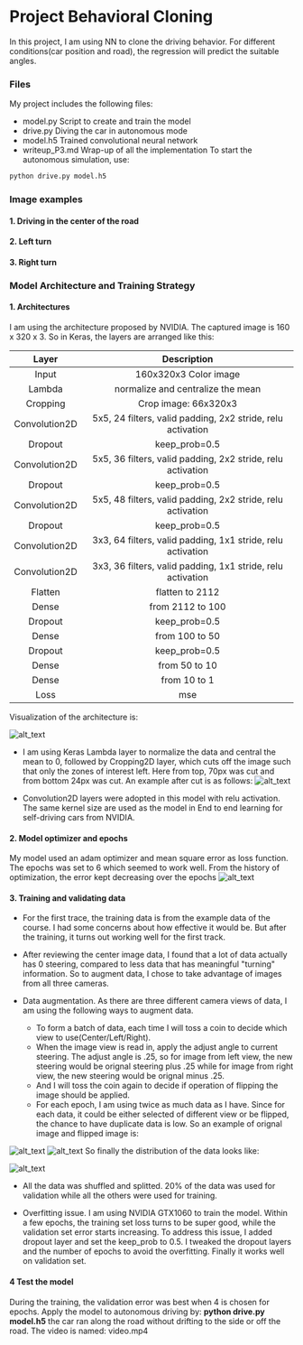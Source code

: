 # **Project Behavioral Cloning** 

In this project, I am using NN to clone the driving behavior. For different conditions(car position and road), the regression will predict the suitable angles.

[//]: # (Image References)

[image1]: ./model.png "Model Visualization"
[image2]: ./image_cut.png "Image after cut"
[image3]: ./train_history.png "Training/Validating History"
[image4]: ./original.jpg "Normal Image"
[image5]: ./flipped.jpg "Flipped Image"
[image6]: ./dist.png "Image angle distribution"

### Files
My project includes the following files:
* model.py Script to create and train the model
* drive.py Diving the car in autonomous mode
* model.h5 Trained convolutional neural network 
* writeup_P3.md Wrap-up of all the implementation
To start the autonomous simulation, use:
```sh
python drive.py model.h5
```

### Image examples
#### 1. Driving in the center of the road
#### 2. Left turn
#### 3. Right turn

### Model Architecture and Training Strategy

#### 1. Architectures
I am using the architecture proposed by NVIDIA. The captured image is 160 x 320 x 3. So in Keras, the layers are arranged like this:

| Layer         		|     Description	        					| 
|:---------------------:|:---------------------------------------------:| 
| Input         		| 160x320x3 Color image                         | 
| Lambda         		| normalize and centralize the mean             | 
| Cropping				| Crop image: 66x320x3 |
| Convolution2D      	| 5x5, 24 filters, valid padding, 2x2 stride, relu activation|
| Dropout               | keep_prob=0.5|
| Convolution2D			| 5x5, 36 filters, valid padding, 2x2 stride, relu activation|
| Dropout               | keep_prob=0.5|
| Convolution2D			| 5x5, 48 filters, valid padding, 2x2 stride, relu activation|
| Dropout               | keep_prob=0.5|
| Convolution2D			| 3x3, 64 filters, valid padding, 1x1 stride, relu activation|
| Convolution2D			| 3x3, 36 filters, valid padding, 1x1 stride, relu activation|
| Flatten				| flatten to 2112|
| Dense					| from 2112 to 100 |
| Dropout               | keep_prob=0.5|
| Dense					| from 100 to 50|
| Dropout               | keep_prob=0.5|
| Dense					| from 50 to 10|
| Dense					| from 10 to 1|
| Loss					| mse|
 
Visualization of the architecture is: 

![alt_text][image1]

* I am using Keras Lambda layer to normalize the data and central the mean to 0, followed by Cropping2D layer, which cuts off the image such that only the zones of interest left. Here from top, 70px was cut and from bottom 24px was cut. An example after cut is as follows: 
![alt_text][image2]

* Convolution2D layers were adopted in this model with relu activation. The same kernel size are used as the model in End to end learning for self-driving cars from NVIDIA. 


#### 2. Model optimizer and epochs

My model used an adam optimizer and mean square error as loss function. The epochs was set to 6 which seemed to work well. From the history of optimization, the error kept decreasing over the epochs
![alt_text][image3]

#### 3. Training and validating data

* For the first trace, the training data is from the example data of the course. I had some concerns about how effective it would be. But after the training, it turns out working well for the first track. 

* After reviewing the center image data, I found that a lot of data actually has 0 steering, compared to less data that has meaningful "turning" information. So to augment data, I chose to take advantage of images from all three cameras.

* Data augmentation. As there are three different camera views of data, I am using the following ways to augment data.
	- To form a batch of data, each time I will toss a coin to decide which view to use(Center/Left/Right).
	- When the image view is read in, apply the adjust angle to current steering. The adjust angle is .25, so for image from left view, the new steering would be orignal steering plus .25 while for image from right view, the new steering would be orignal minus .25.
	- And I will toss the coin again to decide if operation of flipping the image should be applied. 
	- For each epoch, I am using twice as much data as I have. Since for each data, it could be either selected of different view or be flipped, the chance to have duplicate data is low.
So an example of orignal image and flipped image is: 

![alt_text][image4]
![alt_text][image5]
So finally the distribution of the data looks like: 

![alt_text][image6]

* All the data was shuffled and splitted. 20% of the data was used for validation while all the others were used for training.

* Overfitting issue. I am using NVIDIA GTX1060 to train the model. Within a few epochs, the training set loss turns to be super good, while the validation set error starts increasing. To address this issue, I added dropout layer and set the keep_prob to 0.5. I tweaked the dropout layers and the number of epochs to avoid the overfitting. Finally it works well on validation set.

#### 4 Test the model
During the training, the validation error was best when 4 is chosen for epochs. Apply the model to autonomous driving by:
**python drive.py model.h5**
the car ran along the road without drifting to the side or off the road. 
The video is named: video.mp4



